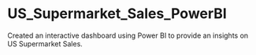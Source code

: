 # US_Supermarket_Sales_PowerBI
Created an interactive dashboard using Power BI to provide an insights on US Supermarket Sales. 
